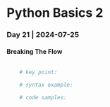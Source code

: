 # Python Basics 2

### Day 21 | 2024-07-25

#### Breaking The Flow

```Python

    # key point:

    # syntax example:

    # code samples: 


```
